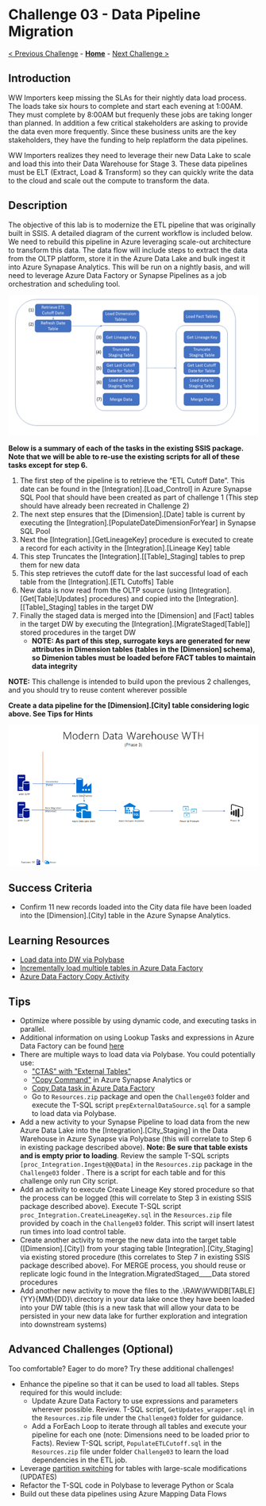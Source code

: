 # Challenge 03 - Data Pipeline Migration

[< Previous Challenge](./Challenge-02.md) - **[Home](../README.md)** - [Next Challenge >](./Challenge-04.md)

## Introduction

WW Importers keep missing the SLAs for their nightly data load process.  The loads take six hours to complete and start each evening at 1:00AM.  They must complete by 8:00AM but frequenly these jobs are taking longer than planned.  In addition a few critical stakeholders are asking to provide the data even more frequently.  Since these business units are the key stakeholders, they have the funding to help replatform the data pipelines.  

WW Importers realizes they need to leverage their new Data Lake to scale and load this into their Data Warehouse for Stage 3.  These data pipelines must be ELT (Extract, Load & Transform) so they can quickly write the data to the cloud and scale out the compute to transform the data.

## Description

The objective of this lab is to modernize the ETL pipeline that was originally built in SSIS.  A detailed diagram of the current workflow is included below.  We need to rebuild this pipeline in Azure leveraging scale-out architecture to transform this data.  The data flow will include steps to extract the data from the OLTP platform, store it in the Azure Data Lake and bulk ingest it into Azure Synapase Analytics.  This will be run on a nightly basis, and will need to leverage Azure Data Factory or Synapse Pipelines as a job orchestration and scheduling tool.

![Current SSIS Workflow](../Coach/images/SSISFlow.png)

**Below is a summary of each of the tasks in the existing SSIS package.  Note that we will be able to re-use the existing scripts for all of these tasks except for step 6.**

1. The first step of the pipeline is to retrieve the “ETL Cutoff Date”. This date can be found in the [Integration].[Load_Control] in Azure Synapse SQL Pool that should have been created as part of challenge 1 (This step should have already been recreated in Challenge 2)
1. The next step ensures that the [Dimension].[Date] table is current by executing the [Integration].[PopulateDateDimensionForYear] in Synapse SQL Pool
1. Next the [Integration].[GetLineageKey] procedure is executed to create a record for each activity in the [Integration].[Lineage Key] table
1. This step Truncates the [Integration].[[Table]_Staging] tables to prep them for new data
1. This step retrieves the cutoff date for the last successful load of each table from the [Integration].[ETL Cutoffs] Table
1. New data is now read from the OLTP source (using [Integration].[Get[Table]Updates] procedures) and copied into the [Integration].[[Table]_Staging] tables in the target DW
1. Finally the staged data is merged into the [Dimension] and [Fact] tables in the target DW by executing the [Integration].[MigrateStaged[Table]] stored procedures in the target DW
    - **NOTE: As part of this step, surrogate keys are generated for new attributes in Dimension tables (tables in the [Dimension] schema), so Dimenion tables must be loaded before FACT tables to maintain data integrity**

**NOTE:** This challenge is intended to build upon the previous 2 challenges, and you should try to reuse content wherever possible

**Create a data pipeline for the [Dimension].[City] table considering logic above.  See Tips for Hints**


![The Solution diagram is described in the text following this diagram.](../Coach/images/Challenge3.png)

## Success Criteria

- Confirm 11 new records loaded into the City data file have been loaded into the [Dimension].[City] table in the Azure Synapse Analytics.  

## Learning Resources

- [Load data into DW via Polybase](https://learn.microsoft.com/en-us/azure/synapse-analytics/sql-data-warehouse/load-data-from-azure-blob-storage-using-copy?context=%2Fazure%2Fsynapse-analytics%2Fcontext%2Fcontext)
- [Incrementally load multiple tables in Azure Data Factory](https://docs.microsoft.com/en-us/azure/data-factory/tutorial-incremental-copy-multiple-tables-portal)
- [Azure Data Factory Copy Activity](https://docs.microsoft.com/en-us/azure/data-factory/copy-activity-overview)

## Tips

- Optimize where possible by using dynamic code, and executing tasks in parallel.
- Additional information on using Lookup Tasks and expressions in Azure Data Factory can be found [here](https://www.cathrinewilhelmsen.net/2019/12/23/lookups-azure-data-factory/)
- There are multiple ways to load data via Polybase.  You could potentially use:
    - ["CTAS" with "External Tables"](https://docs.microsoft.com/en-us/sql/t-sql/statements/create-table-as-select-azure-sql-data-warehouse?toc=/azure/synapse-analytics/sql-data-warehouse/toc.json&bc=/azure/synapse-analytics/sql-data-warehouse/breadcrumb/toc.json&view=azure-sqldw-latest)
    - ["Copy Command"](https://docs.microsoft.com/en-us/sql/t-sql/statements/copy-into-transact-sql?view=azure-sqldw-latest) in Azure Synapse Analytics or 
    - [Copy Data task in Azure Data Factory](https://docs.microsoft.com/en-us/azure/data-factory/connector-azure-sql-data-warehouse)
    - Go to `Resources.zip` package and open the `Challenge03` folder and execute the T-SQL script `prepExternalDataSource.sql` for a sample to load data via Polybase.
- Add a new activity to your Synapse Pipeline to load data from the new Azure Data Lake into the [Integration].[City_Staging] in the Data Warehouse in Azure Synapse via Polybase (this will correlate to Step 6 in existing package described above). **Note: Be sure that table exists and is empty prior to loading**.  Review the sample T-SQL scripts `[proc_Integration.Ingest@@@Data]` in the `Resources.zip` package in the `Challenge03` folder . There is a script for each table and for this challenge only run City script.
- Add an activity to execute Create Lineage Key stored procedure so that the process can be logged (this will correlate to Step 3 in existing SSIS package described above).  Execute T-SQL script `proc_Integration.CreateLineageKey.sql` in the `Resources.zip` file provided by coach in the `Challenge03` folder.  This script will insert latest run times into load control table.
- Create another activity to merge the new data into the target table ([Dimension].[City]) from your staging table [Integration].[City_Staging] via existing stored procedure  (this correlates to Step 7 in existing SSIS package described above). For MERGE process, you should reuse or replicate logic found in the Integration.MigratedStaged____Data stored procedures
- Add another new activity to move the files to the .\RAW\WWIDB\[TABLE]\{YY}\{MM}\{DD}\ directory in your data lake once they have been loaded into your DW table (this is a new task that will allow your data to be persisted in your new data lake for further exploration and integration into downstream systems)

## Advanced Challenges (Optional)

Too comfortable?  Eager to do more?  Try these additional challenges!

- Enhance the pipeline so that it can be used to load all tables.  Steps required for this would include:
    - Update Azure Data Factory to use expressions and parameters wherever possible. Review. T-SQL script, `GetUpdates_wrapper.sql` in the `Resources.zip` file under the `Challenge03` folder for guidance.
    - Add a ForEach Loop to iterate through all tables and execute your pipeline for each one (note: Dimensions need to be loaded prior to Facts). Review T-SQL script, `PopulateETLCutoff.sql` in the `Resources.zip` file under folder `Challenge03` to learn the load dependencies in the ETL job.
- Leverage [partition switching](https://docs.microsoft.com/en-us/azure/synapse-analytics/sql-data-warehouse/sql-data-warehouse-tables-partition?toc=/azure/synapse-analytics/toc.json&bc=/azure/synapse-analytics/breadcrumb/toc.json#partition-switching) for tables with large-scale modifications (UPDATES)
- Refactor the T-SQL code in Polybase to leverage Python or Scala
- Build out these data pipelines using Azure Mapping Data Flows
